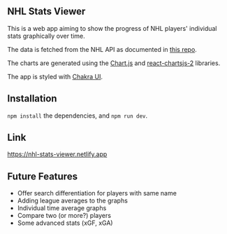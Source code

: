 ## NHL Stats Viewer
This is a web app aiming to show the progress of NHL players' individual stats graphically over time. 

The data is fetched from the NHL API as documented in [this repo](https://gitlab.com/dword4/nhlapi/-/tree/master).

The charts are generated using the [Chart.js](https://github.com/chartjs/Chart.js) and [react-chartsjs-2](https://github.com/reactchartjs/react-chartjs-2) libraries.

The app is styled with [Chakra UI](https://github.com/chakra-ui/chakra-ui).

## Installation
`npm install` the dependencies, and `npm run dev`.

## Link
https://nhl-stats-viewer.netlify.app

## Future Features
* Offer search differentiation for players with same name
* Adding league averages to the graphs
* Individual time average graphs
* Compare two (or more?) players
* Some advanced stats (xGF, xGA)
